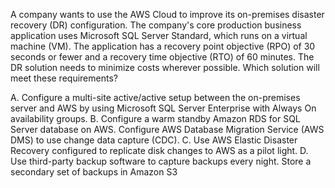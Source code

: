 A company wants to use the AWS Cloud to improve its on-premises disaster recovery (DR) configuration. The company's core production business application uses Microsoft SQL Server Standard, which runs on a virtual machine (VM). The application has a recovery point objective (RPO) of 30 seconds or fewer and a recovery time objective (RTO) of 60 minutes. The DR solution needs to minimize costs wherever possible. Which solution will meet these requirements? 

A. Configure a multi-site active/active setup between the on-premises server and AWS by using Microsoft SQL Server Enterprise with Always On availability groups. 
B. Configure a warm standby Amazon RDS for SQL Server database on AWS. Configure AWS Database Migration Service (AWS DMS) to use change data capture (CDC). 
C. Use AWS Elastic Disaster Recovery configured to replicate disk changes to AWS as a pilot light. 
D. Use third-party backup software to capture backups every night. Store a secondary set of backups in Amazon S3